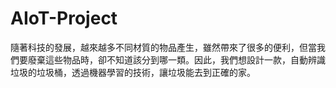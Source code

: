 # AIoT-Project
隨著科技的發展，越來越多不同材質的物品產生，雖然帶來了很多的便利，但當我們要廢棄這些物品時，卻不知道該分到哪一類。因此，我們想設計一款，自動辨識垃圾的垃圾桶，透過機器學習的技術，讓垃圾能去到正確的家。
